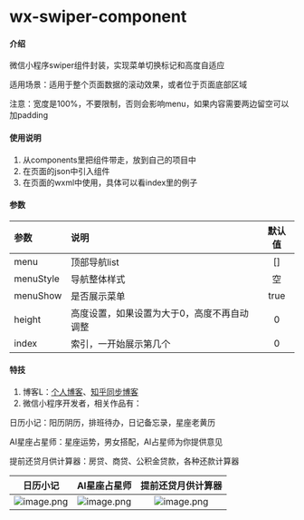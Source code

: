 # wx-swiper-component

#### 介绍
微信小程序swiper组件封装，实现菜单切换标记和高度自适应

适用场景：适用于整个页面数据的滚动效果，或者位于页面底部区域

注意：宽度是100%，不要限制，否则会影响menu，如果内容需要两边留空可以加padding



#### 使用说明
1.  从components里把组件带走，放到自己的项目中
2.  在页面的json中引入组件
3.  在页面的wxml中使用，具体可以看index里的例子


#### 参数
|参数|说明|默认值|
|:---|:---|:----:|
|menu|顶部导航list|[]|
|menuStyle|导航整体样式|空|
|menuShow|是否展示菜单|true|
|height|高度设置，如果设置为大于0，高度不再自动调整|0|
|index|索引，一开始展示第几个|0|

#### 特技
1. 博客L：[个人博客](http://blog.1z5k.com/)、[知乎同步博客](https://www.zhihu.com/creator/manage/creation/article)
2. 微信小程序开发者，相关作品有：

日历小记：阳历阴历，排班待办，日记备忘录，星座老黄历

AI星座占星师：星座运势，男女搭配，AI占星师为你提供意见

提前还贷月供计算器：房贷、商贷、公积金贷款，各种还款计算器

|日历小记|AI星座占星师|提前还贷月供计算器|
|:---:|:---:|:----:|
|![image.png](https://miaomushan.top/index/img/rili.jpeg)|![image.png](https://miaomushan.top/index/img/star.jpeg)|![image.png](https://img.meituan.net/chatpicture/bea8e84845d575c1e87614c560053cb790444.jpg)|

